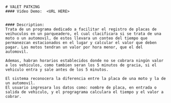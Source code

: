    # VALET PATKING
    #### Video Demo:  <URL HERE>


    #### Description:
    Trata de un programa dedicado a facilitar el registro de placas de veihuculos en un parqueadero, el cual clacificara si se trata de una moto o un automovil, de estos llevara un conteo del tiempo que permanezcan estacionados en el lugar y calcular el valor que deben pagar. Las motos tendran un valor por hora menor, que el del automovil.

    Ademas, habran horarios establecidos donde no se cobrara ningún valor a los vehiculos, como tambien seran los 5 minutos de gracia, si el vehiculo entra y sale antes de los 5 minutos.

    El sistema reconocera la diferencia entre la placa de una moto y la de un automovil.
    El usuario ingresara los datos como: nombre de placa, en entrada o salida de vehiculo, y el progragrama calculara el tiempo y el valor a cobrar.
